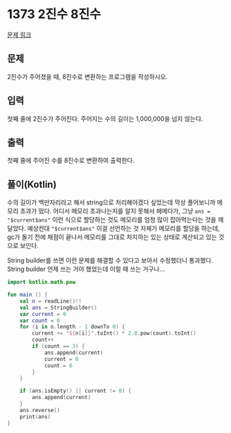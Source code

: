 # 1373 2진수 8진수

[문제 링크](https://www.acmicpc.net/problem/1373)

## 문제

2진수가 주어졌을 때, 8진수로 변환하는 프로그램을 작성하시오.

## 입력

첫째 줄에 2진수가 주어진다. 주어지는 수의 길이는 1,000,000을 넘지 않는다.

## 출력

첫째 줄에 주어진 수를 8진수로 변환하여 출력한다.

## 풀이(Kotlin)

수의 길이가 백만자리라고 해서 string으로 처리해야겠다 싶었는데 막상 풀어보니까 메모리 초과가 떴다. 어디서 메모리 초과나는지를 알지 못해서 헤메다가,
그냥 `ans = "$current$ans"` 이런 식으로 할당하는 것도 메모리를 엄청 많이 잡아먹는다는 것을 깨달았다. 예상컨대 `"$current$ans"` 이걸 선언하는 것 자체가
메모리를 할당을 하는데, gc가 돌기 전에 채점이 끝나서 메모리를 그대로 차지하는 있는 상태로 계산되고 있는 것으로 보인다.

String builder를 쓰면 이런 문제를 해결할 수 있다고 보아서 수정했더니 통과했다. String builder 언제 쓰는 거야 했었는데 이럴 때 쓰는 거구나...

```kotlin
import kotlin.math.pow

fun main () {
    val n = readLine()!!
    val ans = StringBuilder()
    var current = 0
    var count = 0
    for (i in n.length - 1 downTo 0) {
        current += "${n[i]}".toInt() * 2.0.pow(count).toInt()
        count++
        if (count == 3) {
            ans.append(current)
            current = 0
            count = 0
        }
    }

    if (ans.isEmpty() || current != 0) {
        ans.append(current)
    }
    ans.reverse()
    print(ans)
}
```
